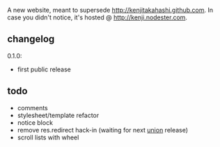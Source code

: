 A new website, meant to supersede <http://kenjitakahashi.github.com>.
In case you didn't notice, it's hosted @ <http://kenji.nodester.com>.

changelog
---------
0.1.0:
- first public release

todo
----
* comments
* stylesheet/template refactor
* notice block
* remove res.redirect hack-in (waiting for next [union][union] release)
* scroll lists with wheel

[union]: https://github.com/flatiron/union
